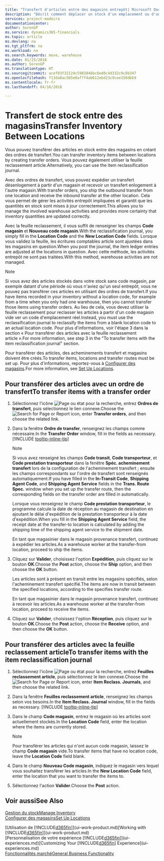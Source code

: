 ```yaml
---
title: "Transfert d'articles entre des magasins entrepôt| Microsoft Docs"
description: "Décrit comment déplacer un stock d'un emplacement ou d'un entrepôt à un autre soit avec la feuille reclassement soit à l'aide des ordres de transfert."
services: project-madeira
documentationcenter: 
author: SorenGP
ms.service: dynamics365-financials
ms.topic: article
ms.devlang: na
ms.tgt_pltfrm: na
ms.workload: na
ms.search.keywords: move, warehouse
ms.date: 01/25/2018
ms.author: SorenGP
ms.translationtype: HT
ms.sourcegitcommit: acef03f32124c5983846bc6ed0c4d332c9c8b347
ms.openlocfilehash: f13da8ac565e0af7f4ab612ebd23c9cee158dbb9
ms.contentlocale: fr-fr
ms.lasthandoff: 04/16/2018

---
```

# <a name="transfer-inventory-between-locations"></a><span data-ttu-id="af1f3-103">Transfert de stock entre des magasins</span><span class="sxs-lookup"><span data-stu-id="af1f3-103">Transfer Inventory Between Locations</span></span>
<span data-ttu-id="af1f3-104">Vous pouvez transférer des articles en stock entre des magasins en créant des ordres de transfert.</span><span class="sxs-lookup"><span data-stu-id="af1f3-104">You can transfer inventory items between locations by creating transfer orders.</span></span> <span data-ttu-id="af1f3-105">Vous pouvez également utiliser la feuille reclassement article.</span><span class="sxs-lookup"><span data-stu-id="af1f3-105">Alternatively, you can use the item reclassification journal.</span></span>

<span data-ttu-id="af1f3-106">Avec des ordres de transfert, vous pouvez expédier un transfert désenlogement à partir d'un magasin et recevoir un transfert enlogement à l'autre magasin.</span><span class="sxs-lookup"><span data-stu-id="af1f3-106">With transfer orders, you ship the outbound transfer from one location and receive the inbound transfer at the other location.</span></span> <span data-ttu-id="af1f3-107">Cela vous permet de gérer les activités entrepôt impliquées et garantit que les quantités en stock sont mises à jour correctement.</span><span class="sxs-lookup"><span data-stu-id="af1f3-107">This allows you to manage the involved warehouse activities and provides more certainty that inventory quantities are updated correctly.</span></span>

<span data-ttu-id="af1f3-108">Avec la feuille reclassement, il vous suffit de renseigner les champs **Code magasin** et **Nouveau code magasin**.</span><span class="sxs-lookup"><span data-stu-id="af1f3-108">With the reclassification journal, you simply fill in the **Location Code** and the **New Location Code** fields.</span></span> <span data-ttu-id="af1f3-109">Lorsque vous validez la feuille, les écritures comptables article sont ajustées dans les magasins en question.</span><span class="sxs-lookup"><span data-stu-id="af1f3-109">When you post the journal, the item ledger entries are adjusted at the locations in question.</span></span> <span data-ttu-id="af1f3-110">Avec cette méthode, les activités entrepôt ne sont pas traitées.</span><span class="sxs-lookup"><span data-stu-id="af1f3-110">With this method, warehouse activities are not managed.</span></span>

> [!NOTE]  
>   <span data-ttu-id="af1f3-111">Si vous avez des articles stockés dans votre stock sans code magasin, par exemple datant d'une période où vous n'aviez qu'un seul entrepôt, vous ne pouvez pas transférer ces articles en utilisant des ordres de transfert.</span><span class="sxs-lookup"><span data-stu-id="af1f3-111">If you have items recorded in your inventory without a location code, for example from a time when you only had one warehouse, then you cannot transfer those items using transfer orders.</span></span> <span data-ttu-id="af1f3-112">Au lieu de cela, vous devez utiliser la feuille reclassement pour reclasser les articles à partir d'un code magasin vide ver un code d'emplacement réel.</span><span class="sxs-lookup"><span data-stu-id="af1f3-112">Instead, you must use the reclassification journal to reclassify the items from a blank location code to an actual location code.</span></span>  <span data-ttu-id="af1f3-113">Pour plus d'informations, voir l'étape 3 dans la section « Pour transférer des articles avec la feuille reclassement article ».</span><span class="sxs-lookup"><span data-stu-id="af1f3-113">For more information, see step 3 in the "To transfer items with the item reclassification journal" section.</span></span>

<span data-ttu-id="af1f3-114">Pour transférer des articles, des acheminements transfert et magasins doivent être créés.</span><span class="sxs-lookup"><span data-stu-id="af1f3-114">To transfer items, locations and transfer routes must be set up.</span></span> <span data-ttu-id="af1f3-115">Pour plus d'informations, reportez-vous à [Configurer des magasins](inventory-how-setup-locations.md).</span><span class="sxs-lookup"><span data-stu-id="af1f3-115">For more information, see [Set Up Locations](inventory-how-setup-locations.md).</span></span>

## <a name="to-transfer-items-with-a-transfer-order"></a><span data-ttu-id="af1f3-116">Pour transférer des articles avec un ordre de transfert</span><span class="sxs-lookup"><span data-stu-id="af1f3-116">To transfer items with a transfer order</span></span>
1. <span data-ttu-id="af1f3-117">Sélectionnez l'icône ![Page ou état pour la recherche](media/ui-search/search_small.png "Page ou état pour la recherche"), entrez **Ordres de transfert**, puis sélectionnez le lien connexe.</span><span class="sxs-lookup"><span data-stu-id="af1f3-117">Choose the ![Search for Page or Report](media/ui-search/search_small.png "Search for Page or Report icon") icon, enter **Transfer orders**, and then choose the related link.</span></span>
2. <span data-ttu-id="af1f3-118">Dans la fenêtre **Ordre de transfer**, renseignez les champs comme nécessaire.</span><span class="sxs-lookup"><span data-stu-id="af1f3-118">In the **Transfer Order** window, fill in the fields as necessary.</span></span> [!INCLUDE [tooltip-inline-tip](includes/tooltip-inline-tip_md.md)]

    > [!NOTE]  
   >   <span data-ttu-id="af1f3-119">Si vous avez renseigné les champs **Code transit**, **Code transporteur**, et **Code prestation transporteur** dans la fenêtre **Spéc. acheminement transfert** lors de la configuration de l'acheminement transfert ; ensuite les champs correspondants sur l'ordre de transfert sont renseignés automatiquement.</span><span class="sxs-lookup"><span data-stu-id="af1f3-119">If you have filled in the **In-Transit Code**, **Shipping Agent Code**, and **Shipping Agent Service** fields in the **Trans. Route Spec.** window when you set up the transfer route, then the corresponding fields on the transfer order are filled in automatically.</span></span>

    <span data-ttu-id="af1f3-120">Lorsque vous renseignez le champ **Code prestation transporteur**, le programme calcule la date de réception au magasin de destination en ajoutant le délai d'expédition de la prestation transporteur à la date d'expédition.</span><span class="sxs-lookup"><span data-stu-id="af1f3-120">When you fill in the **Shipping Agent Service** field, the receipt date at the transfer-to location is calculated by adding the shipping time of the shipping agent service to the shipment date.</span></span>

    <span data-ttu-id="af1f3-121">En tant que magasinier dans le magasin provenance transfert, continuez à expédier les articles.</span><span class="sxs-lookup"><span data-stu-id="af1f3-121">As a warehouse worker at the transfer-from location, proceed to ship the items.</span></span>
3. <span data-ttu-id="af1f3-122">Cliquez sur **Valider**, choisissez l'option **Expédition**, puis cliquez sur le bouton **OK**.</span><span class="sxs-lookup"><span data-stu-id="af1f3-122">Choose the **Post** action, choose the **Ship** option, and then choose the **OK** button.</span></span>

    <span data-ttu-id="af1f3-123">Les articles sont à présent en transit entre les magasins spécifiés, selon l'acheminement transfert spécifié.</span><span class="sxs-lookup"><span data-stu-id="af1f3-123">The items are now in transit between the specified locations, according to the specifies transfer route.</span></span>

    <span data-ttu-id="af1f3-124">En tant que magasinier dans le magasin provenance transfert, continuez à recevoir les articles.</span><span class="sxs-lookup"><span data-stu-id="af1f3-124">As a warehouse worker at the transfer-from location, proceed to receive the items.</span></span>
4. <span data-ttu-id="af1f3-125">Cliquez sur **Valider**, choisissez l'option **Réception**, puis cliquez sur le bouton **OK**.</span><span class="sxs-lookup"><span data-stu-id="af1f3-125">Choose the **Post** action, choose the **Receive** option, and then choose the **OK** button.</span></span>

## <a name="to-transfer-items-with-the-item-reclassification-journal"></a><span data-ttu-id="af1f3-126">Pour transférer des articles avec la feuille reclassement article</span><span class="sxs-lookup"><span data-stu-id="af1f3-126">To transfer items with the item reclassification journal</span></span>
1. <span data-ttu-id="af1f3-127">Sélectionnez l'icône ![Page ou état pour la recherche](media/ui-search/search_small.png "Page ou état pour la recherche"), entrez **Feuilles reclassement article**, puis sélectionnez le lien connexe.</span><span class="sxs-lookup"><span data-stu-id="af1f3-127">Choose the ![Search for Page or Report](media/ui-search/search_small.png "Search for Page or Report icon") icon, enter **Item Reclass. Journals**, and then choose the related link.</span></span>
2. <span data-ttu-id="af1f3-128">Dans la fenêtre **Feuilles reclassement article**, renseignez les champs selon vos besoins.</span><span class="sxs-lookup"><span data-stu-id="af1f3-128">In the **Item Reclass. Journal** window, fill in the fields as necessary.</span></span> [!INCLUDE [tooltip-inline-tip](includes/tooltip-inline-tip_md.md)]
3. <span data-ttu-id="af1f3-129">Dans le champ **Code magasin**, entrez le magasin où les articles sont actuellement stockés.</span><span class="sxs-lookup"><span data-stu-id="af1f3-129">In the **Location Code** field, enter the location where the items are currently stored.</span></span>

    > [!NOTE]  
   >   <span data-ttu-id="af1f3-130">Pour transférer les articles qui n'ont aucun code magasin, laissez le champ **Code magasin** vide.</span><span class="sxs-lookup"><span data-stu-id="af1f3-130">To transfer items that have no location code, leave the **Location Code** field blank.</span></span>
4. <span data-ttu-id="af1f3-131">Dans le champ **Nouveau Code magasin**, indiquez le magasin vers lequel vous souhaitez transférer les articles.</span><span class="sxs-lookup"><span data-stu-id="af1f3-131">In the **New Location Code** field, enter the location that you want to transfer the items to.</span></span>
5. <span data-ttu-id="af1f3-132">Sélectionnez l'action **Valider**.</span><span class="sxs-lookup"><span data-stu-id="af1f3-132">Choose the **Post** action.</span></span>

## <a name="see-also"></a><span data-ttu-id="af1f3-133">Voir aussi</span><span class="sxs-lookup"><span data-stu-id="af1f3-133">See Also</span></span>
[<span data-ttu-id="af1f3-134">Gestion du stock</span><span class="sxs-lookup"><span data-stu-id="af1f3-134">Manage Inventory</span></span>](inventory-manage-inventory.md)  
[<span data-ttu-id="af1f3-135">Configurer des magasins</span><span class="sxs-lookup"><span data-stu-id="af1f3-135">Set Up Locations</span></span>](inventory-how-setup-locations.md)  

<span data-ttu-id="af1f3-136">[Utilisation de [!INCLUDE[d365fin](includes/d365fin_md.md)]](ui-work-product.md)</span><span class="sxs-lookup"><span data-stu-id="af1f3-136">[Working with [!INCLUDE[d365fin](includes/d365fin_md.md)]](ui-work-product.md)</span></span>  
<span data-ttu-id="af1f3-137">[Personnalisation de votre expérience [!INCLUDE[d365fin](includes/d365fin_md.md)]](ui-experiences.md)</span><span class="sxs-lookup"><span data-stu-id="af1f3-137">[Customizing Your [!INCLUDE[d365fin](includes/d365fin_md.md)] Experience](ui-experiences.md)</span></span>  
[<span data-ttu-id="af1f3-138">Fonctionnalités marché</span><span class="sxs-lookup"><span data-stu-id="af1f3-138">General Business Functionality</span></span>](ui-across-business-areas.md)

